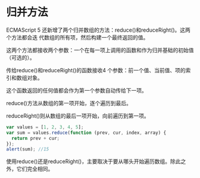 # 归并方法

ECMAScript 5 还新增了两个归并数组的方法：reduce()和reduceRight()。这两个方法都会迭
代数组的所有项，然后构建一个最终返回的值。

这两个方法都接收两个参数：一个在每一项上调用的函数和作为归并基础的初始值（可选的）。

传给reduce()和reduceRight()的函数接收4 个参数：前一个值、当前值、项的索引和数组对象。

这个函数返回的任何值都会作为第一个参数自动传给下一项。

reduce()方法从数组的第一项开始，逐个遍历到最后。

reduceRight()则从数组的最后一项开始，向前遍历到第一项。

```javascript
var values = [1, 2, 3, 4, 5];
var sum = values.reduce(function (prev, cur, index, array) {
  return prev + cur;
});
alert(sum); //15
```

使用reduce()还是reduceRight()，主要取决于要从哪头开始遍历数组。除此之外，它们完全相同。
